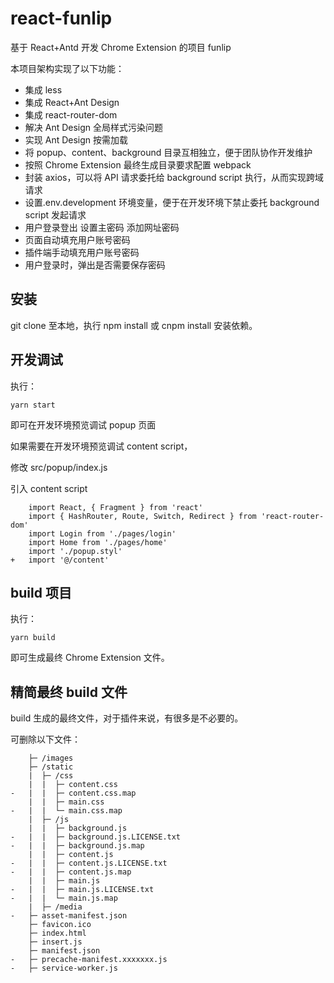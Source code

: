 # react-funlip

基于 React+Antd 开发 Chrome Extension 的项目 funlip

本项目架构实现了以下功能：

- 集成 less
- 集成 React+Ant Design
- 集成 react-router-dom
- 解决 Ant Design 全局样式污染问题
- 实现 Ant Design 按需加载
- 将 popup、content、background 目录互相独立，便于团队协作开发维护
- 按照 Chrome Extension 最终生成目录要求配置 webpack
- 封装 axios，可以将 API 请求委托给 background script 执行，从而实现跨域请求
- 设置.env.development 环境变量，便于在开发环境下禁止委托 background script 发起请求
- 用户登录登出 设置主密码 添加网址密码
- 页面自动填充用户账号密码
- 插件端手动填充用户账号密码
- 用户登录时，弹出是否需要保存密码

## 安装

git clone 至本地，执行 npm install 或 cnpm install 安装依赖。

## 开发调试

执行：

```
yarn start
```

即可在开发环境预览调试 popup 页面

如果需要在开发环境预览调试 content script，

修改 src/popup/index.js

引入 content script

```
    import React, { Fragment } from 'react'
    import { HashRouter, Route, Switch, Redirect } from 'react-router-dom'
    import Login from './pages/login'
    import Home from './pages/home'
    import './popup.styl'
+   import '@/content'
```

## build 项目

执行：

```
yarn build
```

即可生成最终 Chrome Extension 文件。

## 精简最终 build 文件

build 生成的最终文件，对于插件来说，有很多是不必要的。

可删除以下文件：

```
    ├─ /images
    ├─ /static
    |  ├─ /css
    |  |  ├─ content.css
-   |  |  ├─ content.css.map
    |  |  ├─ main.css
-   |  |  └─ main.css.map
    |  ├─ /js
    |  |  ├─ background.js
-   |  |  ├─ background.js.LICENSE.txt
-   |  |  ├─ background.js.map
    |  |  ├─ content.js
-   |  |  ├─ content.js.LICENSE.txt
-   |  |  ├─ content.js.map
    |  |  ├─ main.js
-   |  |  ├─ main.js.LICENSE.txt
-   |  |  └─ main.js.map
    |  ├─ /media
-   ├─ asset-manifest.json
    ├─ favicon.ico
    ├─ index.html
    ├─ insert.js
    ├─ manifest.json
-   ├─ precache-manifest.xxxxxxx.js
-   ├─ service-worker.js
```
